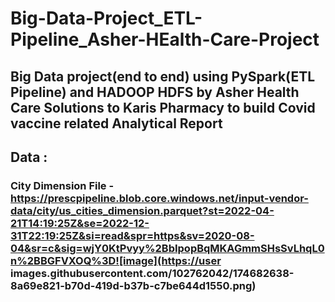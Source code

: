# Big-Data-Project_ETL-Pipeline_Asher-HEalth-Care-Project
## Big Data project(end to end) using PySpark(ETL Pipeline) and HADOOP HDFS by Asher Health Care Solutions to Karis Pharmacy to build Covid vaccine related Analytical Report
## Data :
### City Dimension File - https://prescpipeline.blob.core.windows.net/input-vendor-data/city/us_cities_dimension.parquet?st=2022-04-21T14:19:25Z&se=2022-12-31T22:19:25Z&si=read&spr=https&sv=2020-08-04&sr=c&sig=wjY0KtPvyy%2BbIpopBqMKAGmmSHsSvLhqL0n%2BBGFVXOQ%3D![image](https://user images.githubusercontent.com/102762042/174682638-8a69e821-b70d-419d-b37b-c7be644d1550.png) 
